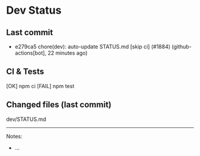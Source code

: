 # Dev Status

## Last commit
- e279ca5 chore(dev): auto-update STATUS.md [skip ci] (#1884) (github-actions[bot], 22 minutes ago)
## CI & Tests
[OK] npm ci
[FAIL] npm test

## Changed files (last commit)
dev/STATUS.md

---
Notes:
- ...

